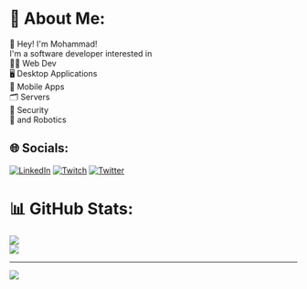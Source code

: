 # 💫 About Me:
👾 Hey! I'm Mohammad!<br>I'm a software developer interested in<br>🧑‍💻 Web Dev<br>🖥 Desktop Applications<br>📱 Mobile Apps<br>🗂️ Servers<br>🔐 Security<br>🤖 and Robotics


## 🌐 Socials:
[![LinkedIn](https://img.shields.io/badge/LinkedIn-%230077B5.svg?logo=linkedin&logoColor=white)](https://linkedin.com/in/mohammadalahdal) [![Twitch](https://img.shields.io/badge/Twitch-%239146FF.svg?logo=Twitch&logoColor=white)](https://twitch.tv/hackr) [![Twitter](https://img.shields.io/badge/Twitter-%231DA1F2.svg?logo=Twitter&logoColor=white)](https://twitter.com/hackrsh) 

# 📊 GitHub Stats:
![](https://github-readme-streak-stats.herokuapp.com/?user=hackrmomo&theme=tokyonight&hide_border=false)<br/>
![](https://github-readme-stats.vercel.app/api/top-langs/?username=hackrmomo&theme=tokyonight&hide_border=false&include_all_commits=true&count_private=true&layout=compact)

---
[![](https://visitcount.itsvg.in/api?id=hackrmomo&icon=2&color=0)](https://visitcount.itsvg.in)
